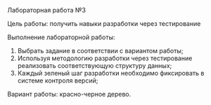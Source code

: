 Лабораторная работа №3

Цель работы: получить навыки разработки через тестирование

Выполнение лабораторной работы:

1. Выбрать задание в соответствии с вариантом работы;
2. Используя методологию разработки через тестирование реализовать соответствующую структуру данных;
3. Каждый зеленый шаг разработки необходимо фиксировать в системе контроля версий;

Вариант работы: красно-черное дерево.